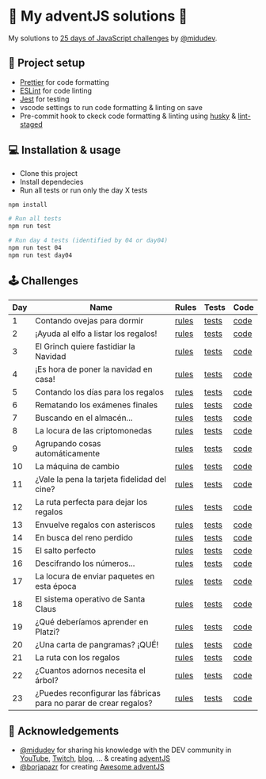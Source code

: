 # 🎅 My adventJS solutions 🎄

My solutions to [25 days of JavaScript challenges](https://adventjs.dev/) by [@midudev](https://twitter.com/midudev).

## 💅 Project setup

- [Prettier](https://prettier.io/) for code formatting
- [ESLint](https://eslint.org/) for code linting
- [Jest](https://jestjs.io/) for testing
- vscode settings to run code formatting & linting on save
- Pre-commit hook to ckeck code formatting & linting using [husky](https://typicode.github.io/husky/) & [lint-staged](https://github.com/okonet/lint-staged)

## 💻️ Installation & usage

- Clone this project
- Install dependecies
- Run all tests or run only the day X tests

```bash
npm install

# Run all tests
npm run test

# Run day 4 tests (identified by 04 or day04)
npm run test 04
npm run test day04
```

## 🕹️ Challenges

| Day | Name                                                              | Rules                                       | Tests                              | Code                         |
| --- | ----------------------------------------------------------------- | ------------------------------------------- | ---------------------------------- | ---------------------------- |
| 1   | Contando ovejas para dormir                                       | [rules](https://adventjs.dev/challenges/01) | [tests](./src/day01/index.test.js) | [code](./src/day01/index.js) |
| 2   | ¡Ayuda al elfo a listar los regalos!                              | [rules](https://adventjs.dev/challenges/02) | [tests](./src/day02/index.test.js) | [code](./src/day02/index.js) |
| 3   | El Grinch quiere fastidiar la Navidad                             | [rules](https://adventjs.dev/challenges/03) | [tests](./src/day03/index.test.js) | [code](./src/day03/index.js) |
| 4   | ¡Es hora de poner la navidad en casa!                             | [rules](https://adventjs.dev/challenges/04) | [tests](./src/day04/index.test.js) | [code](./src/day04/index.js) |
| 5   | Contando los días para los regalos                                | [rules](https://adventjs.dev/challenges/05) | [tests](./src/day05/index.test.js) | [code](./src/day05/index.js) |
| 6   | Rematando los exámenes finales                                    | [rules](https://adventjs.dev/challenges/06) | [tests](./src/day06/index.test.js) | [code](./src/day06/index.js) |
| 7   | Buscando en el almacén...                                         | [rules](https://adventjs.dev/challenges/07) | [tests](./src/day07/index.test.js) | [code](./src/day07/index.js) |
| 8   | La locura de las criptomonedas                                    | [rules](https://adventjs.dev/challenges/08) | [tests](./src/day08/index.test.js) | [code](./src/day08/index.js) |
| 9   | Agrupando cosas automáticamente                                   | [rules](https://adventjs.dev/challenges/09) | [tests](./src/day09/index.test.js) | [code](./src/day09/index.js) |
| 10  | La máquina de cambio                                              | [rules](https://adventjs.dev/challenges/10) | [tests](./src/day10/index.test.js) | [code](./src/day10/index.js) |
| 11  | ¿Vale la pena la tarjeta fidelidad del cine?                      | [rules](https://adventjs.dev/challenges/11) | [tests](./src/day11/index.test.js) | [code](./src/day11/index.js) |
| 12  | La ruta perfecta para dejar los regalos                           | [rules](https://adventjs.dev/challenges/12) | [tests](./src/day12/index.test.js) | [code](./src/day12/index.js) |
| 13  | Envuelve regalos con asteriscos                                   | [rules](https://adventjs.dev/challenges/13) | [tests](./src/day13/index.test.js) | [code](./src/day13/index.js) |
| 14  | En busca del reno perdido                                         | [rules](https://adventjs.dev/challenges/14) | [tests](./src/day14/index.test.js) | [code](./src/day14/index.js) |
| 15  | El salto perfecto                                                 | [rules](https://adventjs.dev/challenges/15) | [tests](./src/day15/index.test.js) | [code](./src/day15/index.js) |
| 16  | Descifrando los números...                                        | [rules](https://adventjs.dev/challenges/16) | [tests](./src/day16/index.test.js) | [code](./src/day16/index.js) |
| 17  | La locura de enviar paquetes en esta época                        | [rules](https://adventjs.dev/challenges/17) | [tests](./src/day17/index.test.js) | [code](./src/day17/index.js) |
| 18  | El sistema operativo de Santa Claus                               | [rules](https://adventjs.dev/challenges/18) | [tests](./src/day18/index.test.js) | [code](./src/day18/index.js) |
| 19  | ¿Qué deberíamos aprender en Platzi?                               | [rules](https://adventjs.dev/challenges/19) | [tests](./src/day19/index.test.js) | [code](./src/day19/index.js) |
| 20  | ¿Una carta de pangramas? ¡QUÉ!                                    | [rules](https://adventjs.dev/challenges/20) | [tests](./src/day20/index.test.js) | [code](./src/day20/index.js) |
| 21  | La ruta con los regalos                                           | [rules](https://adventjs.dev/challenges/21) | [tests](./src/day21/index.test.js) | [code](./src/day21/index.js) |
| 22  | ¿Cuantos adornos necesita el árbol?                               | [rules](https://adventjs.dev/challenges/22) | [tests](./src/day22/index.test.js) | [code](./src/day22/index.js) |
| 23  | ¿Puedes reconfigurar las fábricas para no parar de crear regalos? | [rules](https://adventjs.dev/challenges/23) | [tests](./src/day23/index.test.js) | [code](./src/day23/index.js) |

## 💖 Acknowledgements

- [@midudev](https://twitter.com/midudev) for sharing his knowledge with the DEV community in [YouTube](https://midu.tube/), [Twitch](https://midu.live/), [blog](https://midu.dev/), ... & creating [adventJS](https://adventjs.dev/)
- [@borjapazr](https://twitter.com/borjapazr) for creating [Awesome adventJS](https://github.com/borjapazr/awesome-adventjs)
